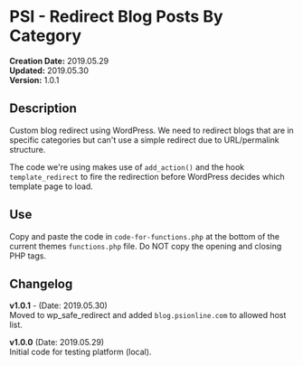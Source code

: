 # PSI - Redirect Blog Posts By Category

**Creation Date:** 2019.05.29  
**Updated:** 2019.05.30  
**Version:** 1.0.1  
  
	
## Description
Custom blog redirect using WordPress. We need to redirect blogs that are
in specific categories but can't use a simple redirect due to URL/permalink
structure.  

The code we're using makes use of `add_action()` and the hook `template_redirect`
to fire the redirection before WordPress decides which template page to load.


## Use
Copy and paste the code in `code-for-functions.php` at the bottom of the
current themes `functions.php` file. Do NOT copy the opening and closing
PHP tags.



## Changelog
**v1.0.1** - (Date: 2019.05.30)  
Moved to wp_safe_redirect and added `blog.psionline.com` to allowed
host list.


**v1.0.0** (Date: 2019.05.29)  
Initial code for testing platform (local).